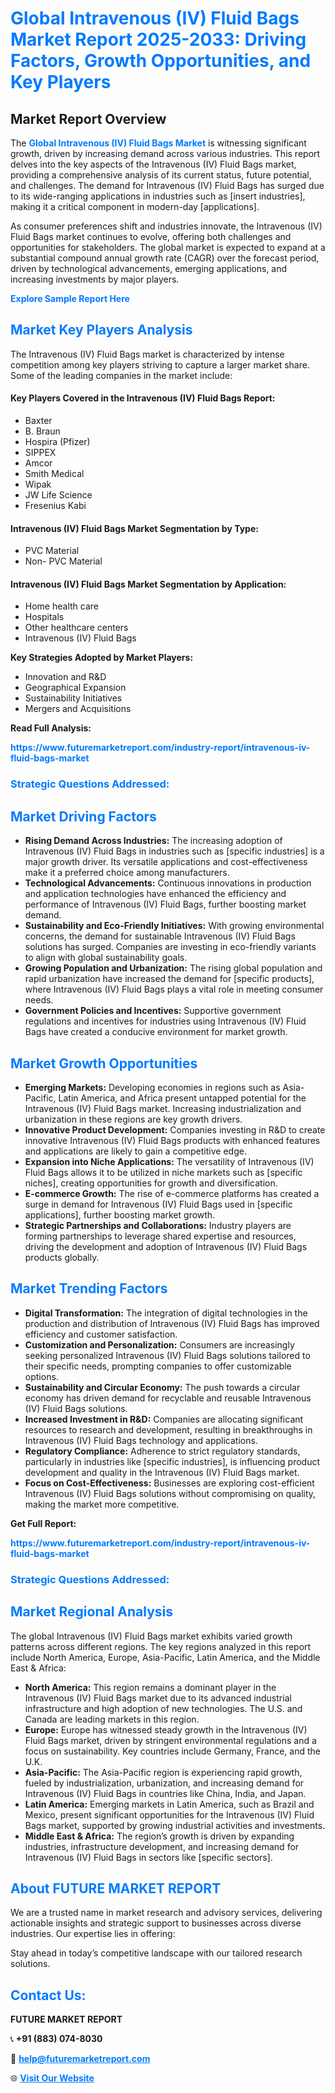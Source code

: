 <h1 style="color: #007BFF;">Global Intravenous (IV) Fluid Bags Market Report 2025-2033: Driving Factors, Growth Opportunities, and Key Players</h1>

<section id="overview">
<h2>Market Report Overview</h2>
<p>The <a href="https://www.futuremarketreport.com/industry-report/intravenous-iv-fluid-bags-market" style="color: #007BFF; text-decoration: none;"><strong>Global Intravenous (IV) Fluid Bags Market</strong></a> is witnessing significant growth, driven by increasing demand across various industries. This report delves into the key aspects of the Intravenous (IV) Fluid Bags market, providing a comprehensive analysis of its current status, future potential, and challenges. The demand for Intravenous (IV) Fluid Bags has surged due to its wide-ranging applications in industries such as [insert industries], making it a critical component in modern-day [applications].</p>
<p>As consumer preferences shift and industries innovate, the Intravenous (IV) Fluid Bags market continues to evolve, offering both challenges and opportunities for stakeholders. The global market is expected to expand at a substantial compound annual growth rate (CAGR) over the forecast period, driven by technological advancements, emerging applications, and increasing investments by major players.</p>
</section>

<section id="overview">
<p><a href="https://www.futuremarketreport.com/request-sample/reportId=116644" style="color: #007BFF; text-decoration: none;"><strong>Explore Sample Report Here</strong></a></p>
</section>

<section id="key-players">
<h2 style="color: #007BFF;">Market Key Players Analysis</h2>
<p>The Intravenous (IV) Fluid Bags market is characterized by intense competition among key players striving to capture a larger market share. Some of the leading companies in the market include:</p>
<h4>Key Players Covered in the Intravenous (IV) Fluid Bags Report:</h4>
<ul><li>Baxter</li><li>B. Braun</li><li>Hospira (Pfizer)</li><li>SIPPEX</li><li>Amcor</li><li>Smith Medical</li><li>Wipak</li><li>JW Life Science</li><li>Fresenius Kabi</li></ul>
<h4>Intravenous (IV) Fluid Bags Market Segmentation by Type:</h4>
<ul><li>PVC Material</li><li>Non- PVC Material</li></ul>

<h4>Intravenous (IV) Fluid Bags Market Segmentation by Application:</h4>
<ul><li>Home health care</li><li>Hospitals</li><li>Other healthcare centers</li><li>Intravenous (IV) Fluid Bags</li></ul>
<p><strong>Key Strategies Adopted by Market Players:</strong></p>
<ul>
<li>Innovation and R&D</li>
<li>Geographical Expansion</li>
<li>Sustainability Initiatives</li>
<li>Mergers and Acquisitions</li>
</ul>
</section>

<section>
<p><strong>Read Full Analysis: </strong></p><a href="https://www.futuremarketreport.com/industry-report/intravenous-iv-fluid-bags-market" style="color: #007BFF; text-decoration: none;"><strong>https://www.futuremarketreport.com/industry-report/intravenous-iv-fluid-bags-market</strong></a>
<h3 style="color: #007BFF;">Strategic Questions Addressed:</h3>
</section>

<section id="driving-factors">
<h2 style="color: #007BFF;">Market Driving Factors</h2>
<ul>
<li><strong>Rising Demand Across Industries:</strong> The increasing adoption of Intravenous (IV) Fluid Bags in industries such as [specific industries] is a major growth driver. Its versatile applications and cost-effectiveness make it a preferred choice among manufacturers.</li>
<li><strong>Technological Advancements:</strong> Continuous innovations in production and application technologies have enhanced the efficiency and performance of Intravenous (IV) Fluid Bags, further boosting market demand.</li>
<li><strong>Sustainability and Eco-Friendly Initiatives:</strong> With growing environmental concerns, the demand for sustainable Intravenous (IV) Fluid Bags solutions has surged. Companies are investing in eco-friendly variants to align with global sustainability goals.</li>
<li><strong>Growing Population and Urbanization:</strong> The rising global population and rapid urbanization have increased the demand for [specific products], where Intravenous (IV) Fluid Bags plays a vital role in meeting consumer needs.</li>
<li><strong>Government Policies and Incentives:</strong> Supportive government regulations and incentives for industries using Intravenous (IV) Fluid Bags have created a conducive environment for market growth.</li>
</ul>
</section>

<section id="growth-opportunities">
<h2 style="color: #007BFF;">Market Growth Opportunities</h2>
<ul>
<li><strong>Emerging Markets:</strong> Developing economies in regions such as Asia-Pacific, Latin America, and Africa present untapped potential for the Intravenous (IV) Fluid Bags market. Increasing industrialization and urbanization in these regions are key growth drivers.</li>
<li><strong>Innovative Product Development:</strong> Companies investing in R&D to create innovative Intravenous (IV) Fluid Bags products with enhanced features and applications are likely to gain a competitive edge.</li>
<li><strong>Expansion into Niche Applications:</strong> The versatility of Intravenous (IV) Fluid Bags allows it to be utilized in niche markets such as [specific niches], creating opportunities for growth and diversification.</li>
<li><strong>E-commerce Growth:</strong> The rise of e-commerce platforms has created a surge in demand for Intravenous (IV) Fluid Bags used in [specific applications], further boosting market growth.</li>
<li><strong>Strategic Partnerships and Collaborations:</strong> Industry players are forming partnerships to leverage shared expertise and resources, driving the development and adoption of Intravenous (IV) Fluid Bags products globally.</li>
</ul>
</section>

<section id="trending-factors">
<h2 style="color: #007BFF;">Market Trending Factors</h2>
<ul>
<li><strong>Digital Transformation:</strong> The integration of digital technologies in the production and distribution of Intravenous (IV) Fluid Bags has improved efficiency and customer satisfaction.</li>
<li><strong>Customization and Personalization:</strong> Consumers are increasingly seeking personalized Intravenous (IV) Fluid Bags solutions tailored to their specific needs, prompting companies to offer customizable options.</li>
<li><strong>Sustainability and Circular Economy:</strong> The push towards a circular economy has driven demand for recyclable and reusable Intravenous (IV) Fluid Bags solutions.</li>
<li><strong>Increased Investment in R&D:</strong> Companies are allocating significant resources to research and development, resulting in breakthroughs in Intravenous (IV) Fluid Bags technology and applications.</li>
<li><strong>Regulatory Compliance:</strong> Adherence to strict regulatory standards, particularly in industries like [specific industries], is influencing product development and quality in the Intravenous (IV) Fluid Bags market.</li>
<li><strong>Focus on Cost-Effectiveness:</strong> Businesses are exploring cost-efficient Intravenous (IV) Fluid Bags solutions without compromising on quality, making the market more competitive.</li>
</ul>
</section>

<section>
<p><strong>Get Full Report: </strong></p><a href="https://www.futuremarketreport.com/industry-report/intravenous-iv-fluid-bags-market" style="color: #007BFF; text-decoration: none;"><strong>https://www.futuremarketreport.com/industry-report/intravenous-iv-fluid-bags-market</strong></a>
<h3 style="color: #007BFF;">Strategic Questions Addressed:</h3>
</section>


<section id="regional-analysis">
<h2 style="color: #007BFF;">Market Regional Analysis</h2>
<p>The global Intravenous (IV) Fluid Bags market exhibits varied growth patterns across different regions. The key regions analyzed in this report include North America, Europe, Asia-Pacific, Latin America, and the Middle East & Africa:</p>
<ul>
<li><strong>North America:</strong> This region remains a dominant player in the Intravenous (IV) Fluid Bags market due to its advanced industrial infrastructure and high adoption of new technologies. The U.S. and Canada are leading markets in this region.</li>
<li><strong>Europe:</strong> Europe has witnessed steady growth in the Intravenous (IV) Fluid Bags market, driven by stringent environmental regulations and a focus on sustainability. Key countries include Germany, France, and the U.K.</li>
<li><strong>Asia-Pacific:</strong> The Asia-Pacific region is experiencing rapid growth, fueled by industrialization, urbanization, and increasing demand for Intravenous (IV) Fluid Bags in countries like China, India, and Japan.</li>
<li><strong>Latin America:</strong> Emerging markets in Latin America, such as Brazil and Mexico, present significant opportunities for the Intravenous (IV) Fluid Bags market, supported by growing industrial activities and investments.</li>
<li><strong>Middle East & Africa:</strong> The region’s growth is driven by expanding industries, infrastructure development, and increasing demand for Intravenous (IV) Fluid Bags in sectors like [specific sectors].</li>
</ul>
</section>

<footer>
<h2 style="color: #007BFF;">About FUTURE MARKET REPORT</h2>
<p>We are a trusted name in market research and advisory services, delivering actionable insights and strategic support to businesses across diverse industries. Our expertise lies in offering:</p>

<p>Stay ahead in today’s competitive landscape with our tailored research solutions.</p>

<h2 style="color: #007BFF;">Contact Us:</h2>
<p><strong>FUTURE MARKET REPORT</strong></p>
<p>📞 <strong>+91 (883) 074-8030</strong></p>
<p>📧 <strong><a href="mailto:help@futuremarketreport.com" style="color: #007BFF;">help@futuremarketreport.com</a></strong></p>
<p>🌐 <strong><a href="https://www.futuremarketreport.com/" style="color: #007BFF;">Visit Our Website</a></strong></p>
</footer>